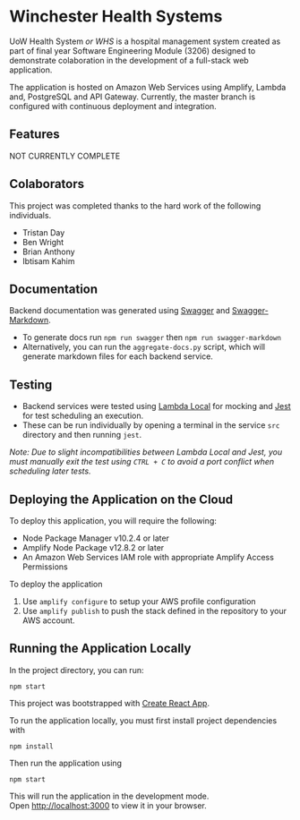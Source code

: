 # Winchester Health Systems

UoW Health System *or WHS* is a hospital management system created as part of final year Software Engineering Module (3206) designed to demonstrate colaboration in the development of a full-stack web application.

The application is hosted on Amazon Web Services using Amplify, Lambda and, PostgreSQL and API Gateway. Currently, the master branch is configured with continuous deployment and integration.

## Features

NOT CURRENTLY COMPLETE

## Colaborators

This project was completed thanks to the hard work of the following individuals.

* Tristan Day
* Ben Wright
* Brian Anthony
* Ibtisam Kahim

## Documentation

Backend documentation was generated using [Swagger](https://swagger-autogen.github.io/docs/") and [Swagger-Markdown](https://github.com/syroegkin/swagger-markdown).

* To generate docs run ```npm run swagger``` then  ```npm run swagger-markdown```
* Alternatively, you can run the ```aggregate-docs.py``` script, which will generate markdown files for each backend service.

## Testing

* Backend services were tested using [Lambda Local](https://github.com/ashiina/lambda-local) for mocking and [Jest](https://github.com/jestjs/jest) for test scheduling an execution.
* These can be run individually by opening a terminal in the service `src` directory and then running `jest`.

*Note: Due to slight incompatibilities between Lambda Local and Jest, you must manually exit the test using `CTRL + C` to avoid a port conflict when scheduling later tests.*

## Deploying the Application on the Cloud

To deploy this application, you will require the following:

* Node Package Manager v10.2.4 or later
* Amplify Node Package v12.8.2 or later
* An Amazon Web Services IAM role with appropriate Amplify Access Permissions

To deploy the application 

1. Use `amplify configure` to setup your AWS profile configuration
2. Use `amplify publish` to push the stack defined in the repository to your AWS account.


## Running the Application Locally

In the project directory, you can run:

`npm start`

This project was bootstrapped with [Create React App](https://github.com/facebook/create-react-app).

To run the application locally, you must first install project dependencies with

`npm install`

Then run the application using

`npm start`

This will run the application in the development mode.\
Open [http://localhost:3000](http://localhost:3000) to view it in your browser.
